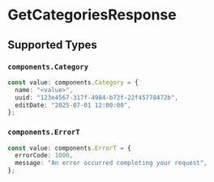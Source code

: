 # GetCategoriesResponse


## Supported Types

### `components.Category`

```typescript
const value: components.Category = {
  name: "<value>",
  uuid: "123e4567-317f-4984-b72f-22f45778472b",
  editDate: "2025-07-01 12:00:00",
};
```

### `components.ErrorT`

```typescript
const value: components.ErrorT = {
  errorCode: 1000,
  message: "An error occurred completing your request",
};
```

